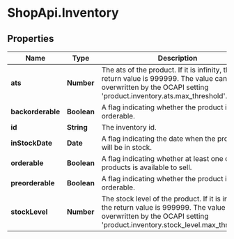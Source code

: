 # ShopApi.Inventory

## Properties
Name | Type | Description | Notes
------------ | ------------- | ------------- | -------------
**ats** | **Number** | The ats of the product. If it is infinity, the return value is 999999. The value can be overwritten by the  OCAPI setting &#x27;product.inventory.ats.max_threshold&#x27;. | [optional] 
**backorderable** | **Boolean** | A flag indicating whether the product is back orderable. | [optional] 
**id** | **String** | The inventory id. | 
**inStockDate** | **Date** | A flag indicating the date when the product will be in stock. | [optional] 
**orderable** | **Boolean** | A flag indicating whether at least one of products is available to sell. | [optional] 
**preorderable** | **Boolean** | A flag indicating whether the product is pre orderable. | [optional] 
**stockLevel** | **Number** | The stock level of the product. If it is infinity, the return value is 999999. The value can be overwritten by the  OCAPI setting &#x27;product.inventory.stock_level.max_threshold&#x27;. | [optional] 
